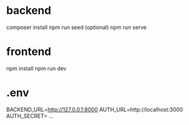 # backend

composer install
npm run seed (optional)
npm run serve

# frontend

npm install
npm run dev

# .env

BACKEND_URL=http://127.0.0.1:8000
AUTH_URL=http://localhost:3000
AUTH_SECRET= ...

